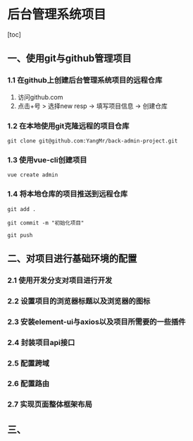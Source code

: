 # 后台管理系统项目

[toc]



## 一、使用git与github管理项目

### 1.1 在github上创建后台管理系统项目的远程仓库

1. 访问github.com
2. 点击+号 > 选择new resp -> 填写项目信息 -> 创建仓库

### 1.2 在本地使用git克隆远程的项目仓库

```
git clone git@github.com:YangMr/back-admin-project.git
```

### 1.3 使用vue-cli创建项目

```
vue create admin
```

### 1.4 将本地仓库的项目推送到远程仓库

```
git add .

git commit -m "初始化项目"

git push
```

## 二、对项目进行基础环境的配置

### 2.1 使用开发分支对项目进行开发

### 2.2 设置项目的浏览器标题以及浏览器的图标

### 2.3 安装element-ui与axios以及项目所需要的一些插件

### 2.4 封装项目api接口

### 2.5 配置跨域

### 2.6 配置路由

### 2.7 实现页面整体框架布局

## 三、

### 